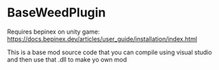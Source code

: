 # BaseWeedPlugin

Requires bepinex on unity game: https://docs.bepinex.dev/articles/user_guide/installation/index.html

This is a base mod source code that you can compile using visual studio and then use that .dll to make yo own mod
